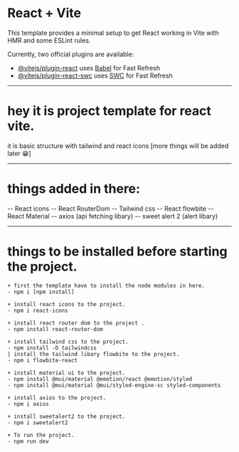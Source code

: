 # React + Vite

This template provides a minimal setup to get React working in Vite with HMR and some ESLint rules.

Currently, two official plugins are available:

- [@vitejs/plugin-react](https://github.com/vitejs/vite-plugin-react/blob/main/packages/plugin-react/README.md) uses [Babel](https://babeljs.io/) for Fast Refresh
- [@vitejs/plugin-react-swc](https://github.com/vitejs/vite-plugin-react-swc) uses [SWC](https://swc.rs/) for Fast Refresh

------------------------------------------------------------------------------------------------------------------------------------------

# hey it is project template for react vite.  

it is basic structure with tailwind and react icons [more things will be added later 😁]

------------------------------------------------------------------------------------------------------------------------------------------

# things added in there:

 -- React icons
 -- React RouterDom
 -- Tailwind css
 -- React flowbite
 -- React Material
 -- axios (api fetching libary)
 -- sweet alert 2 (alert libary)

 -----------------------------------------------------------------------------------------------------------------------------------------

# things to be installed before starting the project. 

    + first the template have to install the node modules in here.
    - npm i [npm install]

    + install react icons to the project.
    - npm i react-icons

    + install react router dom to the project .
    - npm install react-router-dom

    + install tailwind css to the project.
    - npm install -D tailwindcss 
    | install the tailwind libary flowbite to the project.
    - npm i flowbite-react 

    + install material ui to the project.
    - npm install @mui/material @emotion/react @emotion/styled
    - npm install @mui/material @mui/styled-engine-sc styled-components

    + install axios to the project.
    - npm i axios

    + install sweetalert2 to the project.
    - npm i sweetalert2 

    + To run the project.
    - npm run dev

